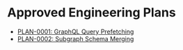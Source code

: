 # Approved Engineering Plans

- [PLAN-0001: GraphQL Query Prefetching](./engineering-plans/0001-graphql-query-prefetching.md)
- [PLAN-0002: Subgraph Schema Merging](./0002-subgraph-schema-merging.md)
